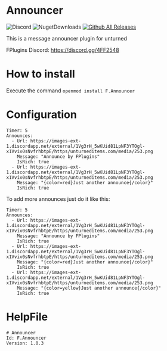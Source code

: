 # Announcer
![Discord](https://img.shields.io/discord/742861338233274418?label=Discord&logo=Discord) ![NugetDownloads](https://img.shields.io/nuget/dt/F.Announcer?label=Nuget%20Downloads) [![Github All Releases](https://img.shields.io/github/downloads/F-Plugins/Announcer/total?label=Github%20Downloads)]()

This is a message announcer plugin for unturned

FPlugins Discord: https://discord.gg/4FF2548

# How to install 

Execute the command ``openmod install F.Announcer``

# Configuration
```
Timer: 5
Announces:
  - Url: https://images-ext-1.discordapp.net/external/1Vg3rH_5wKUid81LpNF3YTOgl-x1Vvix0sNvfrhbtpE/https/unturneditems.com/media/253.png
    Message: "Announce by FPlugins"
    IsRich: true
  - Url: https://images-ext-1.discordapp.net/external/1Vg3rH_5wKUid81LpNF3YTOgl-x1Vvix0sNvfrhbtpE/https/unturneditems.com/media/253.png
    Message: "{color=red}Just another announce{/color}"
    IsRich: true
```

To add more announces just do it like this:

```
Timer: 5
Announces:
  - Url: https://images-ext-1.discordapp.net/external/1Vg3rH_5wKUid81LpNF3YTOgl-x1Vvix0sNvfrhbtpE/https/unturneditems.com/media/253.png
    Message: "Announce by FPlugins"
    IsRich: true
  - Url: https://images-ext-1.discordapp.net/external/1Vg3rH_5wKUid81LpNF3YTOgl-x1Vvix0sNvfrhbtpE/https/unturneditems.com/media/253.png
    Message: "{color=red}Just another announce{/color}"
    IsRich: true
  - Url: https://images-ext-1.discordapp.net/external/1Vg3rH_5wKUid81LpNF3YTOgl-x1Vvix0sNvfrhbtpE/https/unturneditems.com/media/253.png
    Message: "{color=yellow}Just another announce{/color}"
    IsRich: true
```

# HelpFile
```
# Announcer
Id: F.Announcer
Version: 1.0.3
```
